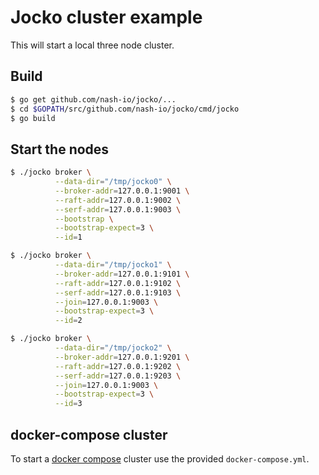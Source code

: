 # Jocko cluster example

This will start a local three node cluster.

## Build

```bash
$ go get github.com/nash-io/jocko/...
$ cd $GOPATH/src/github.com/nash-io/jocko/cmd/jocko
$ go build
```

## Start the nodes

```bash
$ ./jocko broker \
          --data-dir="/tmp/jocko0" \
          --broker-addr=127.0.0.1:9001 \
          --raft-addr=127.0.0.1:9002 \
          --serf-addr=127.0.0.1:9003 \
          --bootstrap \
          --bootstrap-expect=3 \
          --id=1

$ ./jocko broker \
          --data-dir="/tmp/jocko1" \
          --broker-addr=127.0.0.1:9101 \
          --raft-addr=127.0.0.1:9102 \
          --serf-addr=127.0.0.1:9103 \
          --join=127.0.0.1:9003 \
          --bootstrap-expect=3 \
          --id=2

$ ./jocko broker \
          --data-dir="/tmp/jocko2" \
          --broker-addr=127.0.0.1:9201 \
          --raft-addr=127.0.0.1:9202 \
          --serf-addr=127.0.0.1:9203 \
          --join=127.0.0.1:9003 \
          --bootstrap-expect=3 \
          --id=3
```

## docker-compose cluster

To start a [docker compose](https://docs.docker.com/compose/) cluster use the provided `docker-compose.yml`.
